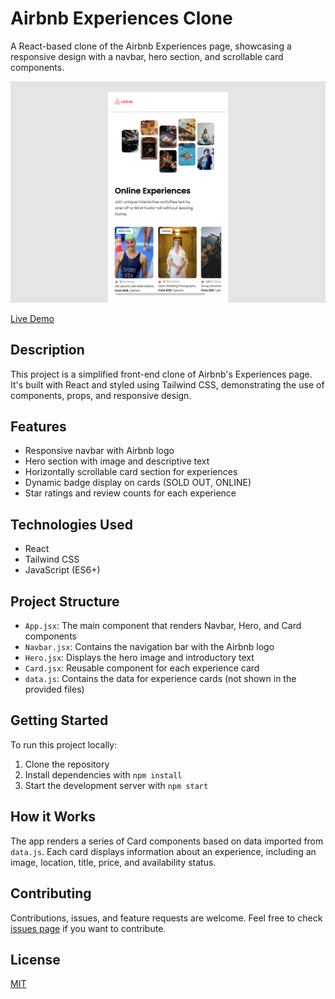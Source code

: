 # Airbnb Experiences Clone

A React-based clone of the Airbnb Experiences page, showcasing a responsive design with a navbar, hero section, and scrollable card components.

![Airbnb Experiences Clone Screenshot](/public/images/airbnb.png)

[Live Demo](https://airbnb-philip-machars-projects.vercel.app/)

## Description

This project is a simplified front-end clone of Airbnb's Experiences page. It's built with React and styled using Tailwind CSS, demonstrating the use of components, props, and responsive design.

## Features

- Responsive navbar with Airbnb logo
- Hero section with image and descriptive text
- Horizontally scrollable card section for experiences
- Dynamic badge display on cards (SOLD OUT, ONLINE)
- Star ratings and review counts for each experience

## Technologies Used

- React
- Tailwind CSS
- JavaScript (ES6+)

## Project Structure

- `App.jsx`: The main component that renders Navbar, Hero, and Card components
- `Navbar.jsx`: Contains the navigation bar with the Airbnb logo
- `Hero.jsx`: Displays the hero image and introductory text
- `Card.jsx`: Reusable component for each experience card
- `data.js`: Contains the data for experience cards (not shown in the provided files)

## Getting Started

To run this project locally:

1. Clone the repository
2. Install dependencies with `npm install`
3. Start the development server with `npm start`

## How it Works

The app renders a series of Card components based on data imported from `data.js`. Each card displays information about an experience, including an image, location, title, price, and availability status.

## Contributing

Contributions, issues, and feature requests are welcome. Feel free to check [issues page](your-repo-issues-url-here) if you want to contribute.

## License

[MIT](https://choosealicense.com/licenses/mit/)

